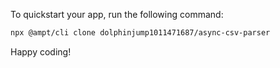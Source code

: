 To quickstart your app, run the following command: 

```bash
npx @ampt/cli clone dolphinjump1011471687/async-csv-parser
```

Happy coding!